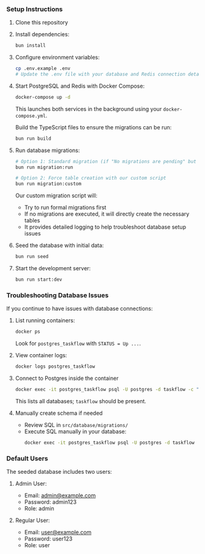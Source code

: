 ### Setup Instructions

1. Clone this repository
2. Install dependencies:
   ```bash
   bun install
   ```
3. Configure environment variables:
   ```bash
   cp .env.example .env
   # Update the .env file with your database and Redis connection details
   ```
4. Start PostgreSQL and Redis with Docker Compose:
   ```bash
   docker-compose up -d
   ```
   This launches both services in the background using your `docker-compose.yml`.

   Build the TypeScript files to ensure the migrations can be run:
   ```bash
   bun run build
   ```

5. Run database migrations:
   ```bash
   # Option 1: Standard migration (if "No migrations are pending" but tables aren't created)
   bun run migration:run
   
   # Option 2: Force table creation with our custom script
   bun run migration:custom
   ```
   
   Our custom migration script will:
   - Try to run formal migrations first
   - If no migrations are executed, it will directly create the necessary tables
   - It provides detailed logging to help troubleshoot database setup issues

6. Seed the database with initial data:
   ```bash
   bun run seed
   ```

7. Start the development server:
   ```bash
   bun run start:dev
   ```

### Troubleshooting Database Issues

If you continue to have issues with database connections:

1. List running containers:
   ```bash
   docker ps
   ```
   Look for `postgres_taskflow` with `STATUS = Up ...`.

2. View container logs:
   ```bash
   docker logs postgres_taskflow
   ```

3. Connect to Postgres inside the container
   ```bash
   docker exec -it postgres_taskflow psql -U postgres -d taskflow -c "\l"
   ```
   This lists all databases; `taskflow` should be present.

4. Manually create schema if needed
   - Review SQL in `src/database/migrations/`
   - Execute SQL manually in your database:
     ```bash
     docker exec -it postgres_taskflow psql -U postgres -d taskflow
     ```

### Default Users

The seeded database includes two users:

1. Admin User:
   - Email: admin@example.com
   - Password: admin123
   - Role: admin

2. Regular User:
   - Email: user@example.com
   - Password: user123
   - Role: user
